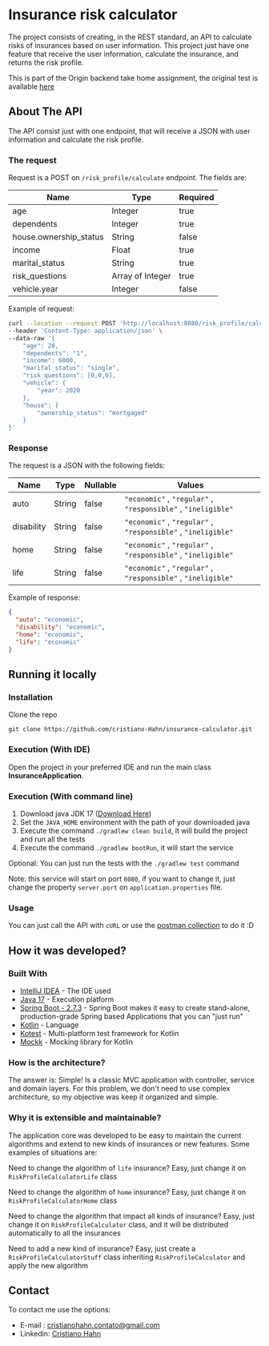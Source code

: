 # Insurance risk calculator
The project consists of creating, in the REST standard, an API to calculate risks of insurances based on user information. This project just have one feature that receive the user information, calculate the insurance, and returns the risk profile.

This is part of the Origin backend take home assignment, the original test is available [here](https://github.com/OriginFinancial/origin-backend-take-home-assignment#readme)  

## About The API

The API consist just with one endpoint, that will receive a JSON with user information and calculate the risk profile.

### The request
Request is a POST on  `/risk_profile/calculate`  endpoint. The fields are:

Name | Type | Required
--- | --- |---
age | Integer | true
dependents | Integer | true
house.ownership_status | String | false
income | Float | true
marital_status | String | true
risk_questions | Array of Integer | true
vehicle.year | Integer | false

Example of request:

```bash
curl --location --request POST 'http://localhost:8080/risk_profile/calculate' \
--header 'Content-Type: application/json' \
--data-raw '{
    "age": 20,
    "dependents": "1",
    "income": 6000,
    "marital_status": "single",
    "risk_questions": [0,0,0],
    "vehicle": {
        "year": 2020
    },
    "house": {
        "ownership_status": "mortgaged"
    }
}'
```

### Response
The request is a JSON with the following fields: 

Name | Type | Nullable | Values
--- | --- |--- |---
auto | String | false | `"economic"` , `"regular"` ,  `"responsible"` , `"ineligible"`
disability | String | false | `"economic"` , `"regular"` ,  `"responsible"` , `"ineligible"`
home | String | false | `"economic"` , `"regular"` ,  `"responsible"` , `"ineligible"`
life | String | false | `"economic"` , `"regular"` ,  `"responsible"` , `"ineligible"`

Example of response: 

```JSON
{
  "auto": "economic",
  "disability": "economic",
  "home": "economic",
  "life": "economic"
}
```

## Running it locally

### Installation
Clone the repo
```
git clone https://github.com/cristiano-Hahn/insurance-calculator.git
```

### Execution (With IDE)
Open the project in your preferred IDE and run the main class **InsuranceApplication**.

### Execution (With command line)
1. Download java JDK 17 ([Download Here](https://jdk.java.net/archive/))
2. Set the `JAVA_HOME` environment with the path of your downloaded java
3. Execute the command `./gradlew clean build`, it will build the project and run all the tests
4. Execute the command `./gradlew bootRun`, it will start the service

Optional: You can just run the tests with the `./gradlew test` command

Note: this service will start on port `8080`, if you want to change it, just change the property `server.port` on `application.properties` file.

### Usage

You can just call the API with `cURL` or use the  [postman collection](docs/Insurance_app.postman_collection.json)  to do it :D

## How it was developed?

### Built With
* [IntelliJ IDEA](https://www.jetbrains.com/pt-br/idea/) - The IDE used
* [Java 17](https://www.java.com/pt-BR/) - Execution platform
* [Spring Boot - 2.7.3](https://spring.io/projects/spring-boot) - Spring Boot makes it easy to create stand-alone, production-grade Spring based Applications that you can "just run"
* [Kotlin](https://kotlinlang.org/) - Language
* [Kotest](https://kotest.io/) - Multi-platform test framework for Kotlin
* [Mockk](https://mockk.io/) - Mocking library for Kotlin

### How is the architecture?
The answer is: Simple! Is a classic MVC application with controller, service and domain layers. For this problem, we don't need to use complex architecture, so my objective was keep it organized and simple.

### Why it is extensible and maintainable?
The application core was developed to be easy to maintain the current algorithms and extend to new kinds of insurances or new features. Some examples of situations are:

Need to change the algorithm of `life` insurance? Easy, just change it on `RiskProfileCalculatorLife` class

Need to change the algorithm of `home` insurance? Easy, just change it on `RiskProfileCalculatorHome` class

Need to change the algorithm that impact all kinds of insurance? Easy, just change it on `RiskProfileCalculator` class, and it will be distributed automatically to all the insurances

Need to add a new kind of insurance? Easy, just create a `RiskProfileCalculatorStuff` class inheriting `RiskProfileCalculator` and apply the new algorithm

## Contact

To contact me use the options:
* E-mail  : cristianohahn.contato@gmail.com
* Linkedin: [Cristiano Hahn](https://www.linkedin.com/in/cristiano-dall-agnol-hahn-78a386128/)